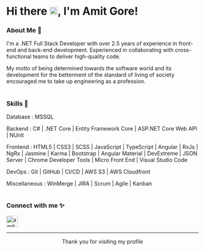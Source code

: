 # Hi there <img src="https://raw.githubusercontent.com/MartinHeinz/MartinHeinz/master/wave.gif" height="21">, I'm Amit Gore!

### About Me 🙌

I'm a .NET Full Stack Developer with over 2.5 years of experience in front-end and back-end development.
Experienced in collaborating with cross-functional teams to deliver high-quality code.

My motto of being determined towards the software world and its development for the betterment of the standard of living of society encouraged me to take up engineering as a profession.

#

### Skills 🚀

Database : MSSQL

Backend : C# | .NET Core | Entity Framework Core | ASP.NET Core Web API | NUnit

Frontend : HTML5 | CSS3 | SCSS | JavaScript | TypeScript | Angular | RxJs | NgRx | Jasmine | Karma | Bootstrap |
Angular Material | DevExtreme | JSON Server | Chrome Developer Tools | Micro Front End | Visual Studio Code

DevOps : Git | GitHub | CI/CD | AWS S3 | AWS Cloudfront

Miscellaneous : WinMerge | JIRA | Scrum | Agile | Kanban

#

### Connect with me ✨

<p align="left">
<a href="https://www.linkedin.com/in/amit-gore-32b880194/" target="blank"><img align="center" src="https://cdn.iconscout.com/icon/premium/png-512-thumb/linkedin-2752135-2284952.png?f=webp&w=512" alt="amit-gore-32b880194" height="30" /></a>
</p>

----
<div align="center">
<p>Thank you for visiting my profile</p>
</div>
